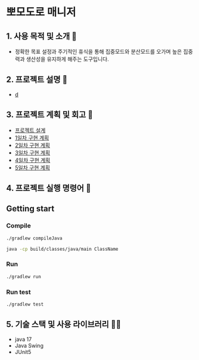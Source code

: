 # 뽀모도로 매니저

## 1.  **사용 목적 및 소개 🚀**

- 정확한 목표 설정과 주기적인 휴식을 통해 집중모드와 분산모드를 오가며 높은 집중력과 생산성을 유지하게 해주는 도구입니다.

## 2.  프로젝트 설명 🌄


- [d](https://user-images.githubusercontent.com/53102889/191897268-14b95b83-3f62-4287-adfd-d7e7351cb771.mov)



## 3. **프로젝트 계획 및 회고 🥇**
- [프로젝트 설계](https://github.com/1mptera/web-03-project01-yoonhe/issues/1)
- [1일차 구현 계획](https://github.com/1mptera/web-03-project01-yoonhe/issues/3)
- [2일차 구현 계획](https://github.com/1mptera/web-03-project01-yoonhe/issues/5)
- [3일차 구현 계획](https://github.com/1mptera/web-03-project01-yoonhe/issues/13)
- [4일차 구현 계획](https://github.com/1mptera/web-03-project01-yoonhe/issues/18)
- [5일차 구현 계획](https://github.com/1mptera/web-03-project01-yoonhe/issues/24)

## 4.  프로젝트 실행 명령어 📱

## ****Getting start****

### Compile

```bash
./gradlew compileJava

java -cp build/classes/java/main ClassName
```

### Run

```bash
./gradlew run
```

### Run test

```bash
./gradlew test
```

## 5.  ****기술 스택 및 사용 라이브러리 👨‍💻****
- java 17
- Java Swing
- JUnit5
